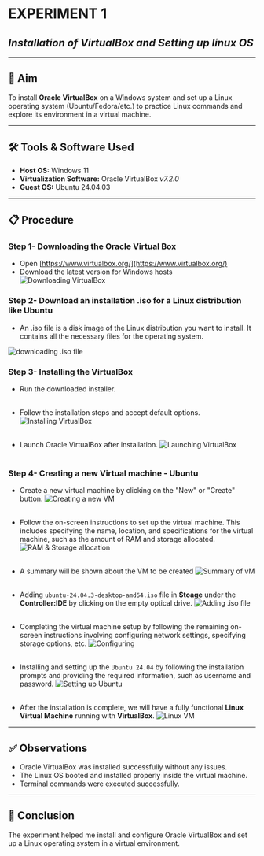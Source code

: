 # **EXPERIMENT 1** 
## *Installation of VirtualBox and Setting up linux OS*
---
## 📌 Aim  
To install **Oracle VirtualBox** on a Windows system and set up a Linux operating system (Ubuntu/Fedora/etc.) to practice Linux commands and explore its environment in a virtual machine.

---
## 🛠 Tools & Software Used  
- **Host OS:** Windows 11
- **Virtualization Software:** Oracle VirtualBox *v7.2.0*
- **Guest OS:** Ubuntu 24.04.03

---
## 📋 Procedure
### **Step 1-** Downloading the Oracle Virtual Box
- Open [https://www.virtualbox.org/](https://www.virtualbox.org/) 
- Download the latest version for Windows hosts
![Downloading VirtualBox](images/111.png)
### **Step 2-**  Download an installation .iso for a Linux distribution like Ubuntu
-  An .iso file is a disk image of the Linux distribution you want to install. It contains all the necessary files for the operating system.
 
![downloading .iso file](images/114.png)
### **Step 3-** Installing the VirtualBox
- Run the downloaded installer.<br><br>


- Follow the installation steps and accept default options.
![Installing VirtualBox](images/112.png)  <br><br>


- Launch Oracle VirtualBox after installation.
![Launching VirtualBox](images/113.png)<br><br>

### **Step 4-** Creating a new Virtual machine -  Ubuntu 
- Create a new virtual machine by clicking on the "New" or "Create" button.
![Creating a new VM](images/115.png) <br><br>


- Follow the on-screen instructions to set up the virtual machine. This includes specifying the name, location, and specifications for the virtual machine, such as the amount of RAM and storage allocated.  
![RAM & Storage allocation](images/116.png) <br><br>


- A summary will be shown about the VM to be created
![Summary of vM](images/117.png)<br><br>


- Adding `ubuntu-24.04.3-desktop-amd64.iso` file in **Stoage** under the **Controller:IDE** by clicking on the empty optical drive.
![Adding .iso file](images/118.png)<br><br>


- Completing the virtual machine setup by following the remaining on-screen instructions involving configuring network settings, specifying storage options, etc.
![Configuring](images/119.png)<br><br>


- Installing and setting up the `Ubuntu 24.04` by following the installation prompts and providing the required information, such as username and password.
![Setting up Ubuntu](images/120.png)<br><br>


- After the installation is complete, we will have a fully functional **Linux Virtual Machine** running with **VirtualBox**.
![Linux VM](images/121.png)

---
## ✅ Observations

- Oracle VirtualBox was installed successfully without any issues.
- The Linux OS booted and installed properly inside the virtual machine.
- Terminal commands were executed successfully.

---
## 🧠 Conclusion

The experiment helped me install and configure Oracle VirtualBox and set up a Linux operating system in a virtual environment.


